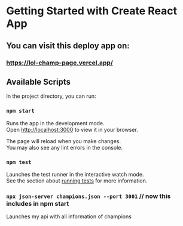 # Getting Started with Create React App
## You can visit this deploy app on: 
### https://lol-champ-page.vercel.app/
## Available Scripts

In the project directory, you can run:

### `npm start`
 
Runs the app in the development mode.\
Open [http://localhost:3000](http://localhost:3000) to view it in your browser.

The page will reload when you make changes.\
You may also see any lint errors in the console.

### `npm test`

Launches the test runner in the interactive watch mode.\
See the section about [running tests](https://facebook.github.io/create-react-app/docs/running-tests) for more information.

### `npx json-server champions.json --port 3001` // now this includes in npm start


Launches my api with all information of champions




